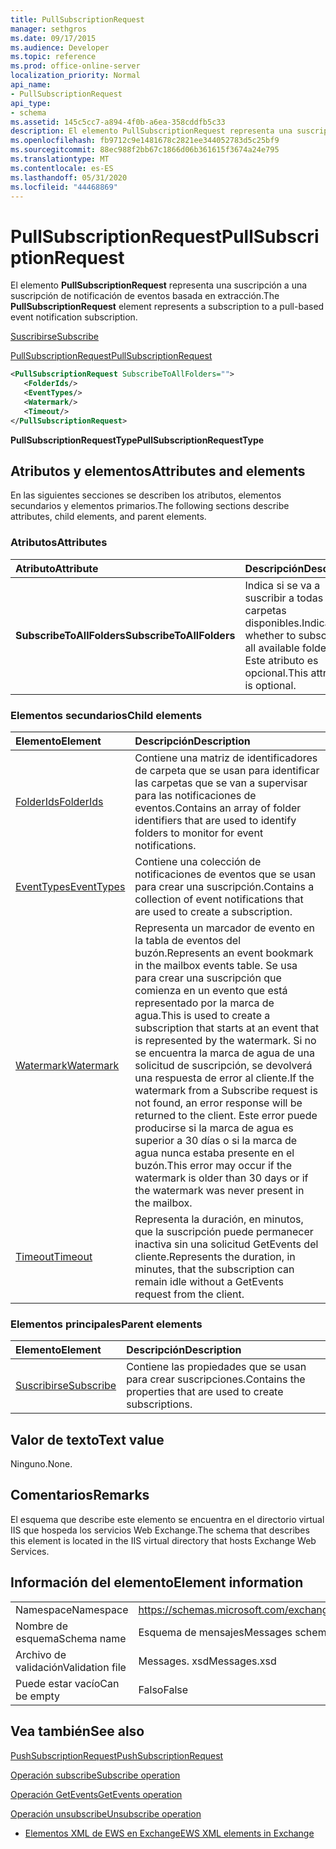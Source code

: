 ```yaml
---
title: PullSubscriptionRequest
manager: sethgros
ms.date: 09/17/2015
ms.audience: Developer
ms.topic: reference
ms.prod: office-online-server
localization_priority: Normal
api_name:
- PullSubscriptionRequest
api_type:
- schema
ms.assetid: 145c5cc7-a894-4f0b-a6ea-358cddfb5c33
description: El elemento PullSubscriptionRequest representa una suscripción a una suscripción de notificación de eventos basada en extracción.
ms.openlocfilehash: fb9712c9e1481678c2821ee344052783d5c25bf9
ms.sourcegitcommit: 88ec988f2bb67c1866d06b361615f3674a24e795
ms.translationtype: MT
ms.contentlocale: es-ES
ms.lasthandoff: 05/31/2020
ms.locfileid: "44468869"
---
```

# <a name="pullsubscriptionrequest"></a><span data-ttu-id="c9112-103">PullSubscriptionRequest</span><span class="sxs-lookup"><span data-stu-id="c9112-103">PullSubscriptionRequest</span></span>

<span data-ttu-id="c9112-104">El elemento **PullSubscriptionRequest** representa una suscripción a una suscripción de notificación de eventos basada en extracción.</span><span class="sxs-lookup"><span data-stu-id="c9112-104">The **PullSubscriptionRequest** element represents a subscription to a pull-based event notification subscription.</span></span> 
  
[<span data-ttu-id="c9112-105">Suscribirse</span><span class="sxs-lookup"><span data-stu-id="c9112-105">Subscribe</span></span>](subscribe.md)
  
[<span data-ttu-id="c9112-106">PullSubscriptionRequest</span><span class="sxs-lookup"><span data-stu-id="c9112-106">PullSubscriptionRequest</span></span>](pullsubscriptionrequest.md)
  
```XML
<PullSubscriptionRequest SubscribeToAllFolders="">
   <FolderIds/>
   <EventTypes/>
   <Watermark/>
   <Timeout/>
</PullSubscriptionRequest>
```

 <span data-ttu-id="c9112-107">**PullSubscriptionRequestType**</span><span class="sxs-lookup"><span data-stu-id="c9112-107">**PullSubscriptionRequestType**</span></span>
## <a name="attributes-and-elements"></a><span data-ttu-id="c9112-108">Atributos y elementos</span><span class="sxs-lookup"><span data-stu-id="c9112-108">Attributes and elements</span></span>

<span data-ttu-id="c9112-109">En las siguientes secciones se describen los atributos, elementos secundarios y elementos primarios.</span><span class="sxs-lookup"><span data-stu-id="c9112-109">The following sections describe attributes, child elements, and parent elements.</span></span>
  
### <a name="attributes"></a><span data-ttu-id="c9112-110">Atributos</span><span class="sxs-lookup"><span data-stu-id="c9112-110">Attributes</span></span>

|<span data-ttu-id="c9112-111">**Atributo**</span><span class="sxs-lookup"><span data-stu-id="c9112-111">**Attribute**</span></span>|<span data-ttu-id="c9112-112">**Descripción**</span><span class="sxs-lookup"><span data-stu-id="c9112-112">**Description**</span></span>|
|:-----|:-----|
|<span data-ttu-id="c9112-113">**SubscribeToAllFolders**</span><span class="sxs-lookup"><span data-stu-id="c9112-113">**SubscribeToAllFolders**</span></span> <br/> |<span data-ttu-id="c9112-114">Indica si se va a suscribir a todas las carpetas disponibles.</span><span class="sxs-lookup"><span data-stu-id="c9112-114">Indicates whether to subscribe to all available folders.</span></span> <span data-ttu-id="c9112-115">Este atributo es opcional.</span><span class="sxs-lookup"><span data-stu-id="c9112-115">This attribute is optional.</span></span>  <br/> |
   
### <a name="child-elements"></a><span data-ttu-id="c9112-116">Elementos secundarios</span><span class="sxs-lookup"><span data-stu-id="c9112-116">Child elements</span></span>

|<span data-ttu-id="c9112-117">**Elemento**</span><span class="sxs-lookup"><span data-stu-id="c9112-117">**Element**</span></span>|<span data-ttu-id="c9112-118">**Descripción**</span><span class="sxs-lookup"><span data-stu-id="c9112-118">**Description**</span></span>|
|:-----|:-----|
|[<span data-ttu-id="c9112-119">FolderIds</span><span class="sxs-lookup"><span data-stu-id="c9112-119">FolderIds</span></span>](folderids.md) <br/> |<span data-ttu-id="c9112-120">Contiene una matriz de identificadores de carpeta que se usan para identificar las carpetas que se van a supervisar para las notificaciones de eventos.</span><span class="sxs-lookup"><span data-stu-id="c9112-120">Contains an array of folder identifiers that are used to identify folders to monitor for event notifications.</span></span>  <br/> |
|[<span data-ttu-id="c9112-121">EventTypes</span><span class="sxs-lookup"><span data-stu-id="c9112-121">EventTypes</span></span>](eventtypes.md) <br/> |<span data-ttu-id="c9112-122">Contiene una colección de notificaciones de eventos que se usan para crear una suscripción.</span><span class="sxs-lookup"><span data-stu-id="c9112-122">Contains a collection of event notifications that are used to create a subscription.</span></span>  <br/> |
|[<span data-ttu-id="c9112-123">Watermark</span><span class="sxs-lookup"><span data-stu-id="c9112-123">Watermark</span></span>](watermark.md) <br/> |<span data-ttu-id="c9112-124">Representa un marcador de evento en la tabla de eventos del buzón.</span><span class="sxs-lookup"><span data-stu-id="c9112-124">Represents an event bookmark in the mailbox events table.</span></span> <span data-ttu-id="c9112-125">Se usa para crear una suscripción que comienza en un evento que está representado por la marca de agua.</span><span class="sxs-lookup"><span data-stu-id="c9112-125">This is used to create a subscription that starts at an event that is represented by the watermark.</span></span> <span data-ttu-id="c9112-126">Si no se encuentra la marca de agua de una solicitud de suscripción, se devolverá una respuesta de error al cliente.</span><span class="sxs-lookup"><span data-stu-id="c9112-126">If the watermark from a Subscribe request is not found, an error response will be returned to the client.</span></span> <span data-ttu-id="c9112-127">Este error puede producirse si la marca de agua es superior a 30 días o si la marca de agua nunca estaba presente en el buzón.</span><span class="sxs-lookup"><span data-stu-id="c9112-127">This error may occur if the watermark is older than 30 days or if the watermark was never present in the mailbox.</span></span>  <br/> |
|[<span data-ttu-id="c9112-128">Timeout</span><span class="sxs-lookup"><span data-stu-id="c9112-128">Timeout</span></span>](timeout.md) <br/> |<span data-ttu-id="c9112-129">Representa la duración, en minutos, que la suscripción puede permanecer inactiva sin una solicitud GetEvents del cliente.</span><span class="sxs-lookup"><span data-stu-id="c9112-129">Represents the duration, in minutes, that the subscription can remain idle without a GetEvents request from the client.</span></span>  <br/> |
   
### <a name="parent-elements"></a><span data-ttu-id="c9112-130">Elementos principales</span><span class="sxs-lookup"><span data-stu-id="c9112-130">Parent elements</span></span>

|<span data-ttu-id="c9112-131">**Elemento**</span><span class="sxs-lookup"><span data-stu-id="c9112-131">**Element**</span></span>|<span data-ttu-id="c9112-132">**Descripción**</span><span class="sxs-lookup"><span data-stu-id="c9112-132">**Description**</span></span>|
|:-----|:-----|
|[<span data-ttu-id="c9112-133">Suscribirse</span><span class="sxs-lookup"><span data-stu-id="c9112-133">Subscribe</span></span>](subscribe.md) <br/> |<span data-ttu-id="c9112-134">Contiene las propiedades que se usan para crear suscripciones.</span><span class="sxs-lookup"><span data-stu-id="c9112-134">Contains the properties that are used to create subscriptions.</span></span>  <br/> |
   
## <a name="text-value"></a><span data-ttu-id="c9112-135">Valor de texto</span><span class="sxs-lookup"><span data-stu-id="c9112-135">Text value</span></span>

<span data-ttu-id="c9112-136">Ninguno.</span><span class="sxs-lookup"><span data-stu-id="c9112-136">None.</span></span>
  
## <a name="remarks"></a><span data-ttu-id="c9112-137">Comentarios</span><span class="sxs-lookup"><span data-stu-id="c9112-137">Remarks</span></span>

<span data-ttu-id="c9112-138">El esquema que describe este elemento se encuentra en el directorio virtual IIS que hospeda los servicios Web Exchange.</span><span class="sxs-lookup"><span data-stu-id="c9112-138">The schema that describes this element is located in the IIS virtual directory that hosts Exchange Web Services.</span></span>
  
## <a name="element-information"></a><span data-ttu-id="c9112-139">Información del elemento</span><span class="sxs-lookup"><span data-stu-id="c9112-139">Element information</span></span>

|||
|:-----|:-----|
|<span data-ttu-id="c9112-140">Namespace</span><span class="sxs-lookup"><span data-stu-id="c9112-140">Namespace</span></span>  <br/> |https://schemas.microsoft.com/exchange/services/2006/messages  <br/> |
|<span data-ttu-id="c9112-141">Nombre de esquema</span><span class="sxs-lookup"><span data-stu-id="c9112-141">Schema name</span></span>  <br/> |<span data-ttu-id="c9112-142">Esquema de mensajes</span><span class="sxs-lookup"><span data-stu-id="c9112-142">Messages schema</span></span>  <br/> |
|<span data-ttu-id="c9112-143">Archivo de validación</span><span class="sxs-lookup"><span data-stu-id="c9112-143">Validation file</span></span>  <br/> |<span data-ttu-id="c9112-144">Messages. xsd</span><span class="sxs-lookup"><span data-stu-id="c9112-144">Messages.xsd</span></span>  <br/> |
|<span data-ttu-id="c9112-145">Puede estar vacío</span><span class="sxs-lookup"><span data-stu-id="c9112-145">Can be empty</span></span>  <br/> |<span data-ttu-id="c9112-146">Falso</span><span class="sxs-lookup"><span data-stu-id="c9112-146">False</span></span>  <br/> |
   
## <a name="see-also"></a><span data-ttu-id="c9112-147">Vea también</span><span class="sxs-lookup"><span data-stu-id="c9112-147">See also</span></span>



[<span data-ttu-id="c9112-148">PushSubscriptionRequest</span><span class="sxs-lookup"><span data-stu-id="c9112-148">PushSubscriptionRequest</span></span>](pushsubscriptionrequest.md)
  
[<span data-ttu-id="c9112-149">Operación subscribe</span><span class="sxs-lookup"><span data-stu-id="c9112-149">Subscribe operation</span></span>](subscribe-operation.md)
  
[<span data-ttu-id="c9112-150">Operación GetEvents</span><span class="sxs-lookup"><span data-stu-id="c9112-150">GetEvents operation</span></span>](getevents-operation.md)
  
[<span data-ttu-id="c9112-151">Operación unsubscribe</span><span class="sxs-lookup"><span data-stu-id="c9112-151">Unsubscribe operation</span></span>](unsubscribe-operation.md)


- [<span data-ttu-id="c9112-152">Elementos XML de EWS en Exchange</span><span class="sxs-lookup"><span data-stu-id="c9112-152">EWS XML elements in Exchange</span></span>](ews-xml-elements-in-exchange.md)

